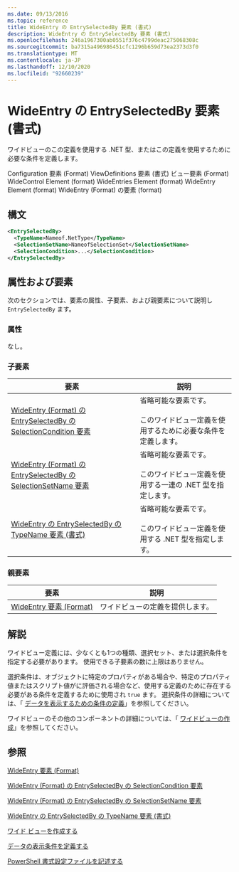 ```yaml
---
ms.date: 09/13/2016
ms.topic: reference
title: WideEntry の EntrySelectedBy 要素 (書式)
description: WideEntry の EntrySelectedBy 要素 (書式)
ms.openlocfilehash: 246a1967300ab0551f376c4799deac275068308c
ms.sourcegitcommit: ba7315a496986451cfc1296b659d73ea2373d3f0
ms.translationtype: MT
ms.contentlocale: ja-JP
ms.lasthandoff: 12/10/2020
ms.locfileid: "92660239"
---
```

# <a name="entryselectedby-element-for-wideentry-format"></a>WideEntry の EntrySelectedBy 要素 (書式)

ワイドビューのこの定義を使用する .NET 型、またはこの定義を使用するために必要な条件を定義します。

Configuration 要素 (Format) ViewDefinitions 要素 (書式) ビュー要素 (Format) WideControl Element (format) WideEntries Element (format) WideEntry Element (format) WideEntry (Format) の要素 (format)

## <a name="syntax"></a>構文

```xml
<EntrySelectedBy>
  <TypeName>Nameof.NetType</TypeName>
  <SelectionSetName>NameofSelectionSet</SelectionSetName>
  <SelectionCondition>...</SelectionCondition>
</EntrySelectedBy>
```

## <a name="attributes-and-elements"></a>属性および要素

次のセクションでは、要素の属性、子要素、および親要素について説明し `EntrySelectedBy` ます。

### <a name="attributes"></a>属性

なし。

### <a name="child-elements"></a>子要素

|要素|説明|
|-------------|-----------------|
|[WideEntry (Format) の EntrySelectedBy の SelectionCondition 要素](./selectioncondition-element-for-entryselectedby-for-widecontrol-format.md)|省略可能な要素です。<br /><br /> このワイドビュー定義を使用するために必要な条件を定義します。|
|[WideEntry (Format) の EntrySelectedBy の SelectionSetName 要素](./selectionsetname-element-for-entryselectedby-for-widecontrol-format.md)|省略可能な要素です。<br /><br /> このワイドビュー定義を使用する一連の .NET 型を指定します。|
|[WideEntry の EntrySelectedBy の TypeName 要素 (書式)](./typename-element-for-entryselectedby-for-wideentry-format.md)|省略可能な要素です。<br /><br /> このワイドビュー定義を使用する .NET 型を指定します。|

### <a name="parent-elements"></a>親要素

|要素|説明|
|-------------|-----------------|
|[WideEntry 要素 (Format)](./wideentry-element-for-widecontrol-format.md)|ワイドビューの定義を提供します。|

## <a name="remarks"></a>解説

ワイドビュー定義には、少なくとも1つの種類、選択セット、または選択条件を指定する必要があります。 使用できる子要素の数に上限はありません。

選択条件は、オブジェクトに特定のプロパティがある場合や、特定のプロパティ値またはスクリプト値がに評価される場合など、使用する定義のために存在する必要がある条件を定義するために使用され `true` ます。 選択条件の詳細については、「 [データを表示するための条件の定義](./defining-conditions-for-displaying-data.md)」を参照してください。

ワイドビューのその他のコンポーネントの詳細については、「 [ワイドビューの作成](./creating-a-wide-view.md)」を参照してください。

## <a name="see-also"></a>参照

[WideEntry 要素 (Format)](./wideentry-element-for-widecontrol-format.md)

[WideEntry (Format) の EntrySelectedBy の SelectionCondition 要素](./selectioncondition-element-for-entryselectedby-for-widecontrol-format.md)

[WideEntry (Format) の EntrySelectedBy の SelectionSetName 要素](./selectionsetname-element-for-entryselectedby-for-widecontrol-format.md)

[WideEntry の EntrySelectedBy の TypeName 要素 (書式)](./typename-element-for-entryselectedby-for-wideentry-format.md)

[ワイド ビューを作成する](./creating-a-wide-view.md)

[データの表示条件を定義する](./defining-conditions-for-displaying-data.md)

[PowerShell 書式設定ファイルを記述する](./writing-a-powershell-formatting-file.md)
